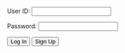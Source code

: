 
<html lang="en">
<head>

<script>
    //import { uri, options } from '{{site.baseurl}}/assets/js/api/config.js';
    function login_user() {
      const enteredUid = document.getElementById("uid").value;
      const enteredPassword = document.getElementById("password").value;
      console.log("Uid = " + enteredUid)
      console.log("Password = " + enteredPassword)
      const signupHeaders = new Headers();
      signupHeaders.set('111', '222');
      signupHeaders.set("Accept", "*/*");
      signupHeaders.set("Accept-Language", "en-US,en;q=0.9");
      signupHeaders.set("Content-Type", "application/json");
      login_api(enteredUid,enteredPassword)
      }
    function login_api(uid, pw){
      var myHeaders = new Headers();
      myHeaders.append("Accept", "*/*");
      myHeaders.append("Accept-Language", "en-US,en;q=0.9");
      myHeaders.append("Content-Type", "application/json");
      myHeaders.append("Cookie", "jwt=eyJ0eXAiOiJKV1QiLCJhbGciOiJIUzI1NiJ9.eyJfdWlkIjoidG9ueSJ9.jEShka0oXI1-uCuSTfo3ed5WRw3ASLNV0Tpn1kc5GB0");
      var raw = JSON.stringify({
          "uid": uid,
          "password": pw
        });
      var requestOptions = {
          method: 'POST',
          headers: myHeaders,
          body: raw,
          redirect: 'follow'
        };
      fetch("http://127.0.0.1:8086/authenticate", requestOptions)
          .then(response => {
            if (response.ok) {
                console.log("User logged in successfully");
                window.location.href = ""
              } else {
                console.error("User login failed");
                // You can handle failed login attempts here
                const errorMessageDiv = document.getElementById('errorMessage');
                errorMessageDiv.innerHTML = '<label style="color: red;">User Login Failed</label>';
              }
          })
          .then(result => {
            console.log(result);
            })
          .catch(error => console.log('error', error));
      //return response
    }
  </script>
  <meta charset="UTF-8">
  <meta name="viewport" content="width=device-width, initial-scale=1.0">
  <title>Login Page</title>
  <link rel="stylesheet" href="styles.css"> <!-- Include the compiled CSS file -->
</head>
<body>
  <!-- Your HTML login form -->
  <div id="errorMessage"></div>
  <form action="javascript:login_user()">
    <p><label for="uid">User ID:</label>
      <input type="text" name="uid" id="uid" required>
    </p>
    <p><label for="password">Password:</label>
      <input type="password" name="password" id="password" required>
    </p>
    <p>
     <button class="button-spacing">Log In</button>
          <button onClick = "window.location.href ='https://rayanesouuuu1234.github.io/tri2/2024/01/31/signup.html'" class="button-spacing" >Sign Up</button>
    </p>
  </form>
  <!-- Your JavaScript code -->
</body>
</html>